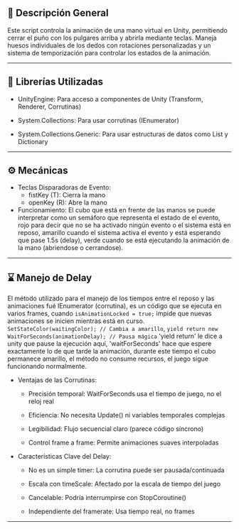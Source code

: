## 📌 Descripción General  
Este script controla la animación de una mano virtual en Unity, permitiendo cerrar el puño con los pulgares arriba y abrirla mediante teclas. Maneja huesos individuales de los dedos con rotaciones personalizadas y un sistema de temporización para controlar los estados de la animación.

---

## 📖 Librerías Utilizadas
- UnityEngine: Para acceso a componentes de Unity (Transform, Renderer, Corrutinas)

- System.Collections: Para usar corrutinas (IEnumerator)

- System.Collections.Generic: Para usar estructuras de datos como List y Dictionary

---

## ⚙️ Mecánicas
- Teclas Disparadoras de Evento: 
    * fistKey (T): Cierra la mano
    * openKey (R): Abre la mano
- Funcionamiento:
El cubo que está en frente de las manos se puede interpretar como un semáforo que representa el estado de el evento, rojo para decir que no se ha activado ningún evento o el sistema está en reposo, amarillo cuando el sistema activa el evento y está esperando que pase 1.5s (delay), verde cuando se está ejecutando la animación de la mano (abriendose o cerrandose).
---

## ⌛ Manejo de Delay

El método utilizado para el manejo de los tiempos entre el reposo y las animaciones fué IEnumerator (corrutina), es un código que se ejecuta en varios frames, cuando `isAnimationLocked = true;` impide que nuevas animaciones se inicien mientras está en curso.
`SetStateColor(waitingColor); // Cambia a amarillo`,
`yield return new WaitForSeconds(animationDelay); // Pausa mágica`
'yield return' le dice a unity que pause la ejecución aquí, 'waitForSeconds' hace que espere exactamente lo de que tarde la animación, durante este tiempo el cubo permanece amarillo, el método no consume recursos, el juego sigue funcionando normalmente.

- Ventajas de las Corrutinas:
    * Precisión temporal: WaitForSeconds usa el tiempo de juego, no el reloj real

    * Eficiencia: No necesita Update() ni variables temporales complejas

    * Legibilidad: Flujo secuencial claro (parece código síncrono)

    * Control frame a frame: Permite animaciones suaves interpoladas

- Características Clave del Delay:

    * No es un simple timer: La corrutina puede ser pausada/continuada

    * Escala con timeScale: Afectado por la escala de tiempo del juego

    * Cancelable: Podría interrumpirse con StopCoroutine()

    * Independiente del framerate: Usa tiempo real, no frames
---


